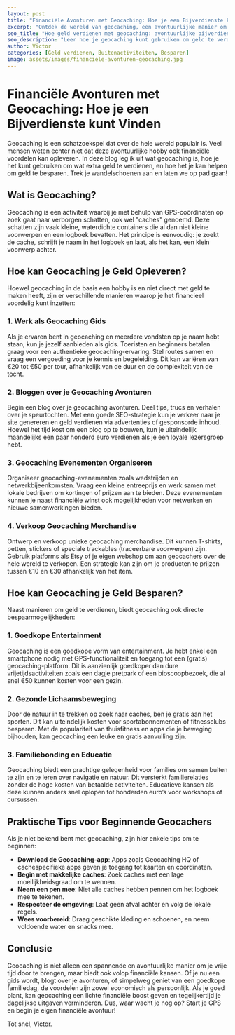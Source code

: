 ```yaml
---
layout: post
title: "Financiële Avonturen met Geocaching: Hoe je een Bijverdienste kunt Vinden"
excerpt: "Ontdek de wereld van geocaching, een avontuurlijke manier om geld te verdienen en te besparen."
seo_title: "Hoe geld verdienen met geocaching: avontuurlijke bijverdienste en bespaarmogelijkheden"
seo_description: "Leer hoe je geocaching kunt gebruiken om geld te verdienen en te besparen. Volg praktische tips voor een avontuurlijke en financiële ervaring."
author: Victor
categories: [Geld verdienen, Buitenactiviteiten, Besparen]
image: assets/images/financiele-avonturen-geocaching.jpg
---
```


# Financiële Avonturen met Geocaching: Hoe je een Bijverdienste kunt Vinden

Geocaching is een schatzoekspel dat over de hele wereld populair is. Veel mensen weten echter niet dat deze avontuurlijke hobby ook financiële voordelen kan opleveren. In deze blog leg ik uit wat geocaching is, hoe je het kunt gebruiken om wat extra geld te verdienen, en hoe het je kan helpen om geld te besparen. Trek je wandelschoenen aan en laten we op pad gaan!

## Wat is Geocaching?

Geocaching is een activiteit waarbij je met behulp van GPS-coördinaten op zoek gaat naar verborgen schatten, ook wel "caches" genoemd. Deze schatten zijn vaak kleine, waterdichte containers die al dan niet kleine voorwerpen en een logboek bevatten. Het principe is eenvoudig: je zoekt de cache, schrijft je naam in het logboek en laat, als het kan, een klein voorwerp achter.

## Hoe kan Geocaching je Geld Opleveren?

Hoewel geocaching in de basis een hobby is en niet direct met geld te maken heeft, zijn er verschillende manieren waarop je het financieel voordelig kunt inzetten:

### 1. Werk als Geocaching Gids
Als je ervaren bent in geocaching en meerdere vondsten op je naam hebt staan, kun je jezelf aanbieden als gids. Toeristen en beginners betalen graag voor een authentieke geocaching-ervaring. Stel routes samen en vraag een vergoeding voor je kennis en begeleiding. Dit kan variëren van €20 tot €50 per tour, afhankelijk van de duur en de complexiteit van de tocht.

### 2. Bloggen over je Geocaching Avonturen
Begin een blog over je geocaching avonturen. Deel tips, trucs en verhalen over je speurtochten. Met een goede SEO-strategie kun je verkeer naar je site genereren en geld verdienen via advertenties of gesponsorde inhoud. Hoewel het tijd kost om een blog op te bouwen, kun je uiteindelijk maandelijks een paar honderd euro verdienen als je een loyale lezersgroep hebt.

### 3. Geocaching Evenementen Organiseren
Organiseer geocaching-evenementen zoals wedstrijden en netwerkbijeenkomsten. Vraag een kleine entreeprijs en werk samen met lokale bedrijven om kortingen of prijzen aan te bieden. Deze evenementen kunnen je naast financiële winst ook mogelijkheden voor netwerken en nieuwe samenwerkingen bieden.

### 4. Verkoop Geocaching Merchandise
Ontwerp en verkoop unieke geocaching merchandise. Dit kunnen T-shirts, petten, stickers of speciale trackables (traceerbare voorwerpen) zijn. Gebruik platforms als Etsy of je eigen webshop om aan geocachers over de hele wereld te verkopen. Een strategie kan zijn om je producten te prijzen tussen €10 en €30 afhankelijk van het item.

## Hoe kan Geocaching je Geld Besparen?

Naast manieren om geld te verdienen, biedt geocaching ook directe bespaarmogelijkheden:

### 1. Goedkope Entertainment
Geocaching is een goedkope vorm van entertainment. Je hebt enkel een smartphone nodig met GPS-functionaliteit en toegang tot een (gratis) geocaching-platform. Dit is aanzienlijk goedkoper dan dure vrijetijdsactiviteiten zoals een dagje pretpark of een bioscoopbezoek, die al snel €50 kunnen kosten voor een gezin.

### 2. Gezonde Lichaamsbeweging
Door de natuur in te trekken op zoek naar caches, ben je gratis aan het sporten. Dit kan uiteindelijk kosten voor sportabonnementen of fitnessclubs besparen. Met de populariteit van thuisfitness en apps die je beweging bijhouden, kan geocaching een leuke en gratis aanvulling zijn.

### 3. Familiebonding en Educatie
Geocaching biedt een prachtige gelegenheid voor families om samen buiten te zijn en te leren over navigatie en natuur. Dit versterkt familierelaties zonder de hoge kosten van betaalde activiteiten. Educatieve kansen als deze kunnen anders snel oplopen tot honderden euro’s voor workshops of cursussen.

## Praktische Tips voor Beginnende Geocachers

Als je niet bekend bent met geocaching, zijn hier enkele tips om te beginnen:

- **Download de Geocaching-app**: Apps zoals Geocaching HQ of cachespecifieke apps geven je toegang tot kaarten en coördinaten.
- **Begin met makkelijke caches**: Zoek caches met een lage moeilijkheidsgraad om te wennen.
- **Neem een pen mee**: Niet alle caches hebben pennen om het logboek mee te tekenen.
- **Respecteer de omgeving**: Laat geen afval achter en volg de lokale regels.
- **Wees voorbereid**: Draag geschikte kleding en schoenen, en neem voldoende water en snacks mee.

## Conclusie

Geocaching is niet alleen een spannende en avontuurlijke manier om je vrije tijd door te brengen, maar biedt ook volop financiële kansen. Of je nu een gids wordt, blogt over je avonturen, of simpelweg geniet van een goedkope familiedag, de voordelen zijn zowel economisch als persoonlijk. Als je goed plant, kan geocaching een lichte financiële boost geven en tegelijkertijd je dagelijkse uitgaven verminderen. Dus, waar wacht je nog op? Start je GPS en begin je eigen financiële avontuur!

Tot snel, Victor.